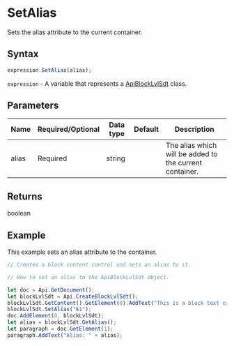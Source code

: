 # SetAlias

Sets the alias attribute to the current container.

## Syntax

```javascript
expression.SetAlias(alias);
```

`expression` - A variable that represents a [ApiBlockLvlSdt](../ApiBlockLvlSdt.md) class.

## Parameters

| **Name** | **Required/Optional** | **Data type** | **Default** | **Description** |
| ------------- | ------------- | ------------- | ------------- | ------------- |
| alias | Required | string |  | The alias which will be added to the current container. |

## Returns

boolean

## Example

This example sets an alias attribute to the container.

```javascript editor-docx
// Creates a block content control and sets an alias to it.

// How to set an alias to the ApiBlockLvlSdt object.

let doc = Api.GetDocument();
let blockLvlSdt = Api.CreateBlockLvlSdt();
blockLvlSdt.GetContent().GetElement(0).AddText("This is a block text content control with alias '№1'.");
blockLvlSdt.SetAlias("№1");
doc.AddElement(0, blockLvlSdt);
let alias = blockLvlSdt.GetAlias();
let paragraph = doc.GetElement(1);
paragraph.AddText("Alias: " + alias);
```
